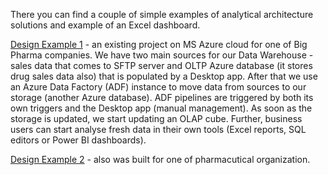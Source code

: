 There you can find a couple of simple examples of analytical architecture solutions and example of an Excel dashboard. 

[Design Example 1](Module1/Analytical%20Solution%20Designs/Design%20Example%201.png) - an existing project on MS Azure cloud for one of Big Pharma companies. We have two main sources for our Data Warehouse - sales data that comes to SFTP server and OLTP Azure database (it stores drug sales data also) that is populated by a Desktop app. After that we use an Azure Data Factory (ADF) instance to move data from sources to our storage (another Azure database). ADF pipelines are triggered by both its own triggers and the Desktop app (manual management). As soon as the storage is updated, we start updating an OLAP cube. Further, business users can start analyse fresh data in their own tools (Excel reports, SQL editors or Power BI dashboards). 

[Design Example 2](Module1/Analytical%20Solution%20Designs/Design%20Example%202.png) - also was built for one of pharmacutical organization. 